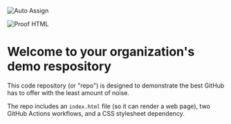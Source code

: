 ![Auto Assign](https://github.com/esenyurt2/demo-repository/actions/workflows/auto-assign.yml/badge.svg)

![Proof HTML](https://github.com/esenyurt2/demo-repository/actions/workflows/proof-html.yml/badge.svg)

# Welcome to your organization's demo respository
This code repository (or "repo") is designed to demonstrate the best GitHub has to offer with the least amount of noise.

The repo includes an `index.html` file (so it can render a web page), two GitHub Actions workflows, and a CSS stylesheet dependency.
